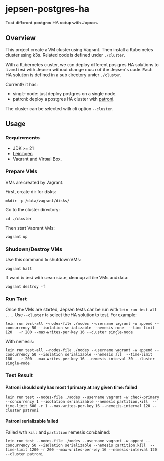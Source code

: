 # jepsen-postgres-ha

Test different postgres HA setup with Jepsen.

## Overview

This project create a VM cluster using Vagrant. Then install a Kubernetes cluster using k3s. Related code is defined under `./cluster`.

With a Kubernetes cluster, we can deploy different postgres HA solutions to it and test with Jepsen without change much of the Jepsen's code. Each HA solution is defined in a sub directory under `./cluster`.

Currently it has:

* single-node: just deploy postgres on a single node.
* patroni: deploy a postgres HA cluster with [patroni](https://github.com/patroni/patroni).

The cluster can be selected with cli option `--cluster`.


## Usage

### Requirements

* JDK >= 21
* [Leiningen](https://leiningen.org/)
* [Vagrant](https://www.vagrantup.com/) and Virtual Box.

### Prepare VMs

VMs are created by Vagrant.

First, create dir for disks:

```
mkdir -p /data/vagrant/disks/
```

Go to the cluster directory:

```
cd ./cluster
```

Then start Vagrant VMs:

```
vagrant up
```

### Shudown/Destroy VMs

Use this command to shutdown VMs:

```
vagrant halt
```

If want to test with clean state, cleanup all the VMs and data:

```
vagrant destroy -f
```


### Run Test

Once the VMs are started, Jepsen tests can be run with `lein run test-all ...`. Use `--cluster` to select the HA solution to test. For example:

```
lein run test-all --nodes-file ./nodes --username vagrant -w append --concurrency 50 --isolation serializable --nemesis none  --time-limit 120   -r 200 --max-writes-per-key 16 --cluster single-node
```

With nemesis:

```
lein run test-all --nodes-file ./nodes --username vagrant -w append --concurrency 50 --isolation serializable --nemesis all  --time-limit 180   -r 200 --max-writes-per-key 16 --nemesis-interval 30 --cluster single-node
```

### Test Result

#### Patroni should only has most 1 primary at any given time: failed

```
lein run test --nodes-file ./nodes --username vagrant -w check-primary --concurrency 1 --isolation serializable --nemesis partition,kill  --time-limit 600 -r 1 --max-writes-per-key 16 --nemesis-interval 120 --cluster patroni
```

#### Patroni serializable failed

Failed with `kill` and `partition` nemesis combained:

```
lein run test --nodes-file ./nodes --username vagrant -w append --concurrency 50 --isolation serializable --nemesis partition,kill  --time-limit 1200 -r 200 --max-writes-per-key 16 --nemesis-interval 120 --cluster patroni
```
